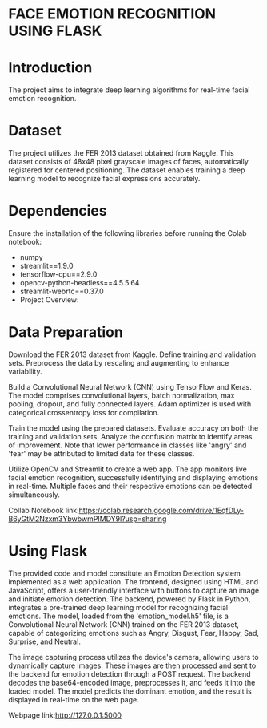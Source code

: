 # FACE EMOTION RECOGNITION USING FLASK

# Introduction
The project aims to integrate deep learning algorithms for real-time facial emotion recognition.

# Dataset
The project utilizes the FER 2013 dataset obtained from Kaggle. This dataset consists of 48x48 pixel grayscale images of faces, automatically registered for centered positioning. The dataset enables training a deep learning model to recognize facial expressions accurately.

# Dependencies
Ensure the installation of the following libraries before running the Colab notebook:

- numpy
- streamlit==1.9.0
- tensorflow-cpu==2.9.0
- opencv-python-headless==4.5.5.64
- streamlit-webrtc==0.37.0
- Project Overview:

# Data Preparation

Download the FER 2013 dataset from Kaggle.
Define training and validation sets.
Preprocess the data by rescaling and augmenting to enhance variability.

Build a Convolutional Neural Network (CNN) using TensorFlow and Keras.
The model comprises convolutional layers, batch normalization, max pooling, dropout, and fully connected layers.
Adam optimizer is used with categorical crossentropy loss for compilation.

Train the model using the prepared datasets.
Evaluate accuracy on both the training and validation sets.
Analyze the confusion matrix to identify areas of improvement.
Note that lower performance in classes like 'angry' and 'fear' may be attributed to limited data for these classes.

Utilize OpenCV and Streamlit to create a web app.
The app monitors live facial emotion recognition, successfully identifying and displaying emotions in real-time.
Multiple faces and their respective emotions can be detected simultaneously.

Collab Notebook link:https://colab.research.google.com/drive/1EqfDLy-B6yGtM2Nzxm3YbwbwmPIMDY9l?usp=sharing

# Using Flask
The provided code and model constitute an Emotion Detection system implemented as a web application. The frontend, designed using HTML and JavaScript, offers a user-friendly interface with buttons to capture an image and initiate emotion detection. The backend, powered by Flask in Python, integrates a pre-trained deep learning model for recognizing facial emotions. The model, loaded from the 'emotion_model.h5' file, is a Convolutional Neural Network (CNN) trained on the FER 2013 dataset, capable of categorizing emotions such as Angry, Disgust, Fear, Happy, Sad, Surprise, and Neutral.

The image capturing process utilizes the device's camera, allowing users to dynamically capture images. These images are then processed and sent to the backend for emotion detection through a POST request. The backend decodes the base64-encoded image, preprocesses it, and feeds it into the loaded model. The model predicts the dominant emotion, and the result is displayed in real-time on the web page.

Webpage link:http://127.0.0.1:5000
